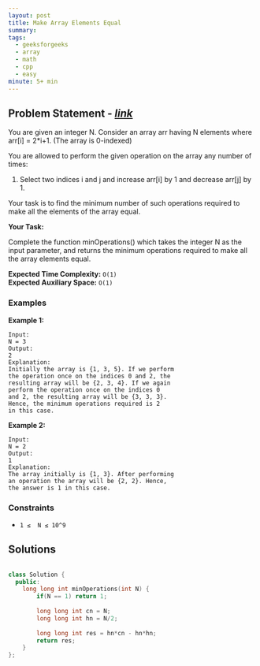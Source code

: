 ```yaml
---
layout: post
title: Make Array Elements Equal
summary:
tags:
  - geeksforgeeks
  - array
  - math
  - cpp
  - easy
minute: 5+ min
---
```


## Problem Statement - [_link_](https://practice.geeksforgeeks.org/problems/1f05c7c12b1084f270c57566b2110967c046730d/1)

You are given an integer N. Consider an array arr having N elements where arr[i] = 2*i+1. (The array is 0-indexed)

You are allowed to perform the given operation on the array any number of times:

1.  Select two indices i and j and increase arr[i] by 1 and decrease arr[j] by 1.

Your task is to find the minimum number of such operations required to make all the elements of the array equal.

**Your Task:**

Complete the function minOperations() which takes the integer N as the input parameter, and returns the minimum operations required to make all the array elements equal.

**Expected Time Complexity:** `O(1)`  
**Expected Auxiliary Space:** `O(1)`

### Examples

**Example 1:**

```
Input:
N = 3
Output:
2
Explanation:
Initially the array is {1, 3, 5}. If we perform
the operation once on the indices 0 and 2, the 
resulting array will be {2, 3, 4}. If we again 
perform the operation once on the indices 0
and 2, the resulting array will be {3, 3, 3}.
Hence, the minimum operations required is 2
in this case. 

```

**Example 2:**

```
Input: 
N = 2
Output:
1
Explanation: 
The array initially is {1, 3}. After performing 
an operation the array will be {2, 2}. Hence,
the answer is 1 in this case.
```

### Constraints

- `1 ≤  N ≤ 10^9`

## Solutions

```cpp

class Solution {
  public:
    long long int minOperations(int N) {
        if(N == 1) return 1;
        
        long long int cn = N;
        long long int hn = N/2;
        
        long long int res = hn*cn - hn*hn;
        return res;
    }
};

```
